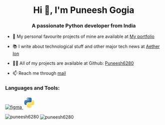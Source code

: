 <h1 align="center">Hi 👋, I'm Puneesh Gogia</h1>
<h3 align="center">A passionate Python developer from India</h3>

- 🌱 My personal favourite projects of mine are available at [My portfolio](https://puneesh-gogia.netlify.app/)

- 📚 I write about technological stuff and other major tech news at [Aether Ion](https://aether-ion.netlify.app/)

- 👨‍💻 All of my projects are available at Github: [Puneesh6280](https://github.com/Puneesh6280)

- 📫 Reach me through [mail](mailto:puneesh.gogia15@gmail.com)


<h3 align="left">Languages and Tools:</h3> <a href="https://www.figma.com/" target="_blank"> <img src="https://www.vectorlogo.zone/logos/figma/figma-icon.svg" alt="figma" width="40" height="40"/> </a>  <a href="https://www.python.org" target="_blank"> <img src="https://raw.githubusercontent.com/devicons/devicon/master/icons/python/python-original.svg" alt="python" width="40" height="40"/> </a> </p>

<p><img align="left" src="https://github-readme-stats.vercel.app/api/top-langs?username=puneesh6280&show_icons=true&locale=en&layout=compact" alt="puneesh6280" /></p>

<p>&nbsp;<img align="center" src="https://github-readme-stats.vercel.app/api?username=puneesh6280&show_icons=true&locale=en" alt="puneesh6280" /></p>

